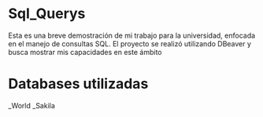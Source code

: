 # Sql_Querys
Esta es una breve demostración de mi trabajo para la universidad, enfocada en el manejo de consultas SQL. El proyecto se realizó utilizando DBeaver y busca mostrar mis capacidades en este ámbito

# Databases utilizadas

_World
_Sakila
